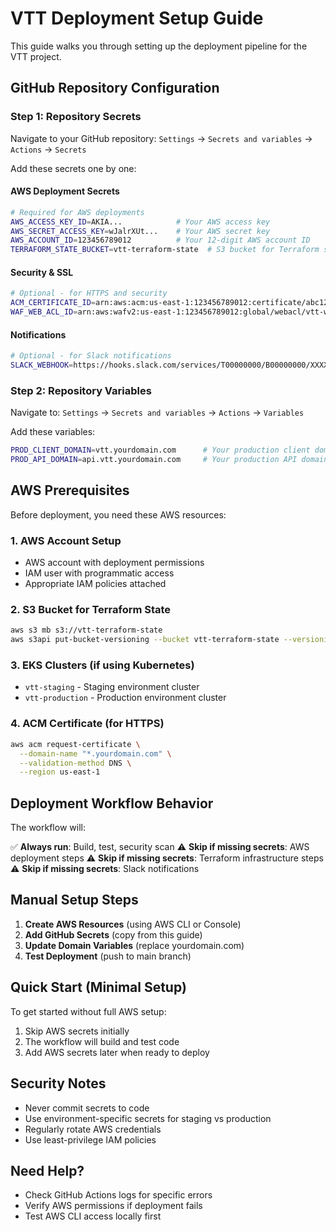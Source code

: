 # VTT Deployment Setup Guide

This guide walks you through setting up the deployment pipeline for the VTT project.

## GitHub Repository Configuration

### Step 1: Repository Secrets

Navigate to your GitHub repository: `Settings` → `Secrets and variables` → `Actions` → `Secrets`

Add these secrets one by one:

#### AWS Deployment Secrets

```bash
# Required for AWS deployments
AWS_ACCESS_KEY_ID=AKIA...            # Your AWS access key
AWS_SECRET_ACCESS_KEY=wJalrXUt...    # Your AWS secret key
AWS_ACCOUNT_ID=123456789012          # Your 12-digit AWS account ID
TERRAFORM_STATE_BUCKET=vtt-terraform-state  # S3 bucket for Terraform state
```

#### Security & SSL

```bash
# Optional - for HTTPS and security
ACM_CERTIFICATE_ID=arn:aws:acm:us-east-1:123456789012:certificate/abc123...
WAF_WEB_ACL_ID=arn:aws:wafv2:us-east-1:123456789012:global/webacl/vtt-waf/abc123...
```

#### Notifications

```bash
# Optional - for Slack notifications
SLACK_WEBHOOK=https://hooks.slack.com/services/T00000000/B00000000/XXXXXXXXXXXXXXXXXXXXXXXX
```

### Step 2: Repository Variables

Navigate to: `Settings` → `Secrets and variables` → `Actions` → `Variables`

Add these variables:

```bash
PROD_CLIENT_DOMAIN=vtt.yourdomain.com      # Your production client domain
PROD_API_DOMAIN=api.vtt.yourdomain.com     # Your production API domain
```

## AWS Prerequisites

Before deployment, you need these AWS resources:

### 1. AWS Account Setup

- AWS account with deployment permissions
- IAM user with programmatic access
- Appropriate IAM policies attached

### 2. S3 Bucket for Terraform State

```bash
aws s3 mb s3://vtt-terraform-state
aws s3api put-bucket-versioning --bucket vtt-terraform-state --versioning-configuration Status=Enabled
```

### 3. EKS Clusters (if using Kubernetes)

- `vtt-staging` - Staging environment cluster
- `vtt-production` - Production environment cluster

### 4. ACM Certificate (for HTTPS)

```bash
aws acm request-certificate \
  --domain-name "*.yourdomain.com" \
  --validation-method DNS \
  --region us-east-1
```

## Deployment Workflow Behavior

The workflow will:

✅ **Always run**: Build, test, security scan
⚠️ **Skip if missing secrets**: AWS deployment steps
⚠️ **Skip if missing secrets**: Terraform infrastructure steps  
⚠️ **Skip if missing secrets**: Slack notifications

## Manual Setup Steps

1. **Create AWS Resources** (using AWS CLI or Console)
2. **Add GitHub Secrets** (copy from this guide)
3. **Update Domain Variables** (replace yourdomain.com)
4. **Test Deployment** (push to main branch)

## Quick Start (Minimal Setup)

To get started without full AWS setup:

1. Skip AWS secrets initially
2. The workflow will build and test code
3. Add AWS secrets later when ready to deploy

## Security Notes

- Never commit secrets to code
- Use environment-specific secrets for staging vs production
- Regularly rotate AWS credentials
- Use least-privilege IAM policies

## Need Help?

- Check GitHub Actions logs for specific errors
- Verify AWS permissions if deployment fails
- Test AWS CLI access locally first
